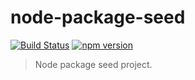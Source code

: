 # node-package-seed

[![Build Status](https://travis-ci.org/kjots/node-package-seed.svg?branch=master)](https://travis-ci.org/kjots/node-package-seed)
[![npm version](https://badge.fury.io/js/node-package-seed.svg)](https://www.npmjs.com/package/node-package-seed)

> Node package seed project.
